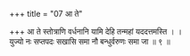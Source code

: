 +++
title = "07 आ ते"

+++
आ ते स्तोत्राणि वर्धनानि यामि देहि तन्महां यददत्तमस्ति । ।  
युज्यो नः सप्तपदः सखासि समा नौ बन्धुर्वरुणः समा जा ॥ ९ ॥